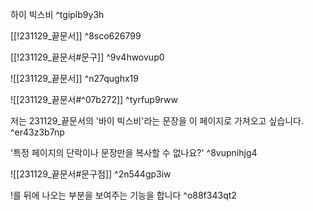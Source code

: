 하이 빅스비
^tgiplb9y3h

[[!231129_끝문서]]
^8sco626799

[[!231129_끝문서#문구]]
^9v4hwovup0

![[231129_끝문서]]
^n27qughx19

![[231129_끝문서#^07b272]]
^tyrfup9rww

저는 231129_끝문서의 '바이 빅스비'라는 문장을 
이 페이지로 가져오고 싶습니다.
^er43z3b7np

'특정 페이지의 단락이나 문장만을 복사할 수 없나요?'
^8vupnihjg4


![[231129_끝문서#문구점]]
^2n544gp3iw

!를 뒤에 나오는 부분을 보여주는 기능을 합니다
^o88f343qt2
